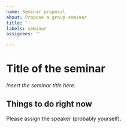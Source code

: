 ```yaml
---
name: Seminar proposal
about: Propose a group seminar
title: ''
labels: seminar
assignees: ''

---
```


# Title of the seminar

*Insert the seminar title here.*

## Things to do right now

Please assign the speaker (probably yourself).
